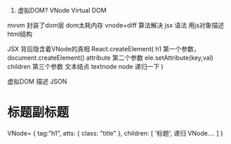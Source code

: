 1. 虚拟DOM? VNode Virtual DOM

mvvm 封装了dom层 dom太耗内存 
vnode+diff 算法解决 jsx 语法 用js对象描述html结构

JSX 背后隐含着VNode的真相
React.createElement(
  h1 第一个参数，document.createElement()
  attribute 第二个参数 ele.setAttribute(key,val)
  children 第三个参数
  文本结点 textnode
  node  递归一下
)

虚拟DOM 描述 JSON
<h1 className="title">标题<span>副标题</span></h1>
VNode= {
  tag:"h1",
  atts: {
    class: "title"
  },
  children: [
    '标题',
    递归 VNode....
  ]
}